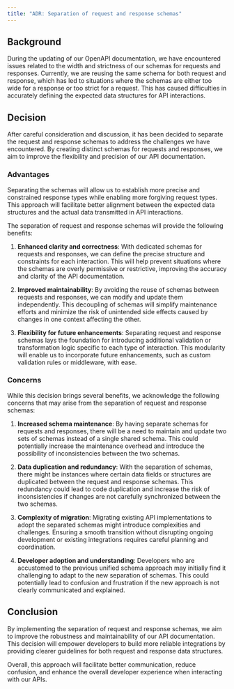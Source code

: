 ```yaml
---
title: "ADR: Separation of request and response schemas"
---
```


## Background

During the updating of our OpenAPI documentation, we have encountered issues related to the width and strictness of our schemas for requests and responses. Currently, we are reusing the same schema for both request and response, which has led to situations where the schemas are either too wide for a response or too strict for a request. This has caused difficulties in accurately defining the expected data structures for API interactions.

## Decision

After careful consideration and discussion, it has been decided to separate the request and response schemas to address the challenges we have encountered. By creating distinct schemas for requests and responses, we aim to improve the flexibility and precision of our API documentation.

### Advantages

Separating the schemas will allow us to establish more precise and constrained response types while enabling more forgiving request types. This approach will facilitate better alignment between the expected data structures and the actual data transmitted in API interactions.

The separation of request and response schemas will provide the following benefits:

1. **Enhanced clarity and correctness**: With dedicated schemas for requests and responses, we can define the precise structure and constraints for each interaction. This will help prevent situations where the schemas are overly permissive or restrictive, improving the accuracy and clarity of the API documentation.

2. **Improved maintainability**: By avoiding the reuse of schemas between requests and responses, we can modify and update them independently. This decoupling of schemas will simplify maintenance efforts and minimize the risk of unintended side effects caused by changes in one context affecting the other.

3. **Flexibility for future enhancements**: Separating request and response schemas lays the foundation for introducing additional validation or transformation logic specific to each type of interaction. This modularity will enable us to incorporate future enhancements, such as custom validation rules or middleware, with ease.

### Concerns

While this decision brings several benefits, we acknowledge the following concerns that may arise from the separation of request and response schemas:

1. **Increased schema maintenance**: By having separate schemas for requests and responses, there will be a need to maintain and update two sets of schemas instead of a single shared schema. This could potentially increase the maintenance overhead and introduce the possibility of inconsistencies between the two schemas.

2. **Data duplication and redundancy**: With the separation of schemas, there might be instances where certain data fields or structures are duplicated between the request and response schemas. This redundancy could lead to code duplication and increase the risk of inconsistencies if changes are not carefully synchronized between the two schemas.

3. **Complexity of migration**: Migrating existing API implementations to adopt the separated schemas might introduce complexities and challenges. Ensuring a smooth transition without disrupting ongoing development or existing integrations requires careful planning and coordination.

4. **Developer adoption and understanding**: Developers who are accustomed to the previous unified schema approach may initially find it challenging to adapt to the new separation of schemas. This could potentially lead to confusion and frustration if the new approach is not clearly communicated and explained.

## Conclusion

By implementing the separation of request and response schemas, we aim to improve the robustness and maintainability of our API documentation. This decision will empower developers to build more reliable integrations by providing clearer guidelines for both request and response data structures.

Overall, this approach will facilitate better communication, reduce confusion, and enhance the overall developer experience when interacting with our APIs.
